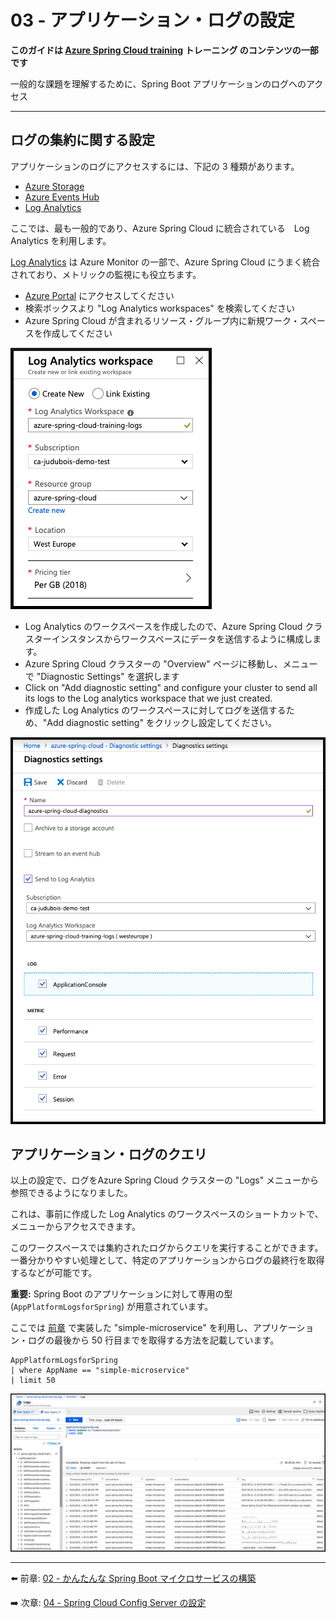 # 03 - アプリケーション・ログの設定

__このガイドは  [Azure Spring Cloud training](../README.md) トレーニング のコンテンツの一部です__

一般的な課題を理解するために、Spring Boot アプリケーションのログへのアクセス

---

## ログの集約に関する設定

アプリケーションのログにアクセスするには、下記の 3 種類があります。  

* [Azure Storage](https://docs.microsoft.com/en-us/azure/storage/common/storage-introduction/?WT.mc_id=azurespringcloud-github-yoterada)  
* [Azure Events Hub](https://docs.microsoft.com/en-us/azure/event-hubs/?WT.mc_id=azurespringcloud-github-yoterada)  
* [Log Analytics](https://docs.microsoft.com/en-us/azure/azure-monitor/log-query/get-started-portal/?WT.mc_id=azurespringcloud-github-yoterada) 

ここでは、最も一般的であり、Azure Spring Cloud に統合されている　Log Analytics を利用します。

[Log Analytics](https://docs.microsoft.com/en-us/azure/azure-monitor/log-query/get-started-portal/?WT.mc_id=azurespringcloud-github-yoterada) は Azure Monitor の一部で、Azure Spring Cloud にうまく統合されており、メトリックの監視にも役立ちます。

- [Azure Portal](https://portal.azure.com/?WT.mc_id=azurespringcloud-github-judubois) にアクセスしてください
- 検索ボックスより "Log Analytics workspaces" を検索してください
- Azure Spring Cloud が含まれるリソース・グループ内に新規ワーク・スペースを作成してください

![Create Log analytics workspace](media/01-create-logs-analytics-workspace.png)

- Log Analytics のワークスペースを作成したので、Azure Spring Cloud クラスターインスタンスからワークスペースにデータを送信するように構成します。
- Azure Spring Cloud クラスターの "Overview" ページに移動し、メニューで "Diagnostic Settings" を選択します
- Click on "Add diagnostic setting" and configure your cluster to send all its logs to the Log analytics workspace that we just created.
- 作成した Log Analytics のワークスペースに対してログを送信するため、"Add diagnostic setting" をクリックし設定してください。

![Send logs to the log analytics workspace](media/02-send-logs-to-log-analytics-workspace.png)

## アプリケーション・ログのクエリ

以上の設定で、ログをAzure Spring Cloud クラスターの "Logs" メニューから参照できるようになりました。

これは、事前に作成した Log Analytics のワークスペースのショートカットで、メニューからアクセスできます。

このワークスペースでは集約されたログからクエリを実行することができます。一番分かりやすい処理として、特定のアプリケーションからログの最終行を取得するなどが可能です。


__重要:__  Spring Boot のアプリケーションに対して専用の型 (`AppPlatformLogsforSpring`) が用意されています。

ここでは [前章](../02-build-a-simple-spring-boot-microservice/README.md) で実装した "simple-microservice" を利用し、アプリケーション・ログの最後から 50 行目までを取得する方法を記載しています。


```
AppPlatformLogsforSpring
| where AppName == "simple-microservice"
| limit 50
```

![Query logs](media/03-logs-query.png)

---

⬅️ 前章: [02 - かんたんな Spring Boot マイクロサービスの構築
](../02-build-a-simple-spring-boot-microservice/README.md)

➡️ 次章: [04 - Spring Cloud Config Server の設定](../04-configure-a-spring-cloud-config-server/README.md)
